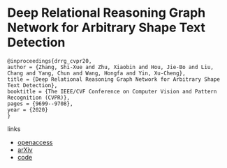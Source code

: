 # Deep Relational Reasoning Graph Network for Arbitrary Shape Text Detection

```
@inproceedings{drrg_cvpr20,
author = {Zhang, Shi-Xue and Zhu, Xiaobin and Hou, Jie-Bo and Liu, Chang and Yang, Chun and Wang, Hongfa and Yin, Xu-Cheng},
title = {Deep Relational Reasoning Graph Network for Arbitrary Shape Text Detection},
booktitle = {The IEEE/CVF Conference on Computer Vision and Pattern Recognition (CVPR)},
pages = {9699--9708},
year = {2020}
}
```

links
- [openaccess](http://openaccess.thecvf.com/content_CVPR_2020/html/Zhang_Deep_Relational_Reasoning_Graph_Network_for_Arbitrary_Shape_Text_Detection_CVPR_2020_paper.html)
- [arXiv](https://arxiv.org/abs/2003.07493)
- [code](https://github.com/GXYM/DRRG)

